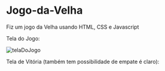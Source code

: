 # Jogo-da-Velha
Fiz um jogo da Velha usando HTML, CSS e Javascript

Tela do Jogo:

![telaDoJogo](https://github.com/EduardaSantosDiniz/Jogo-da-Velha/assets/141766958/3d39491a-63c2-424c-927d-660f867cf1b4)




Tela de Vitória (também tem possibilidade de empate é claro):
